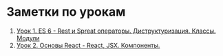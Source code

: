 # Заметки по урокам


1. [Урок 1. ES 6 - Rest и Spreat операторы. Диструктуризация. Классы. Модули](./info/lessons/1/readme.md)
2. [Урок 2. Основы React - React, JSX. Компоненты.](./info/lessons/2/readme.md)

